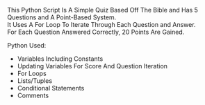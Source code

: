 This Python Script Is A Simple Quiz Based Off The Bible and Has 5 Questions and A Point-Based System.<br>
It Uses A For Loop To Iterate Through Each Question and Answer.<br>
For Each Question Answered Correctly, 20 Points Are Gained.

Python Used:

- Variables Including Constants
- Updating Variables For Score And Question Iteration
- For Loops
- Lists/Tuples
- Conditional Statements
- Comments